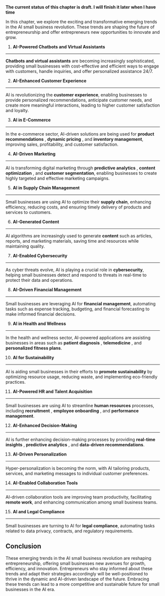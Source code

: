 **The current status of this chapter is draft. I will finish it later when I have time**

In this chapter, we explore the exciting and transformative emerging trends in the AI small business revolution. These trends are shaping the future of entrepreneurship and offer entrepreneurs new opportunities to innovate and grow.

1. **AI-Powered Chatbots and Virtual Assistants**
-------------------------------------------------

**Chatbots and virtual assistants** are becoming increasingly sophisticated, providing small businesses with cost-effective and efficient ways to engage with customers, handle inquiries, and offer personalized assistance 24/7.

2. **AI-Enhanced Customer Experience**
--------------------------------------

AI is revolutionizing the **customer experience**, enabling businesses to provide personalized recommendations, anticipate customer needs, and create more meaningful interactions, leading to higher customer satisfaction and loyalty.

3. **AI in E-Commerce**
-----------------------

In the e-commerce sector, AI-driven solutions are being used for **product recommendations** , **dynamic pricing** , and **inventory management**, improving sales, profitability, and customer satisfaction.

4. **AI-Driven Marketing**
--------------------------

AI is transforming digital marketing through **predictive analytics** , **content optimization** , and **customer segmentation**, enabling businesses to create highly targeted and effective marketing campaigns.

5. **AI in Supply Chain Management**
------------------------------------

Small businesses are using AI to optimize their **supply chain**, enhancing efficiency, reducing costs, and ensuring timely delivery of products and services to customers.

6. **AI-Generated Content**
---------------------------

AI algorithms are increasingly used to generate **content** such as articles, reports, and marketing materials, saving time and resources while maintaining quality.

7. **AI-Enabled Cybersecurity**
-------------------------------

As cyber threats evolve, AI is playing a crucial role in **cybersecurity**, helping small businesses detect and respond to threats in real-time to protect their data and operations.

8. **AI-Driven Financial Management**
-------------------------------------

Small businesses are leveraging AI for **financial management**, automating tasks such as expense tracking, budgeting, and financial forecasting to make informed financial decisions.

9. **AI in Health and Wellness**
--------------------------------

In the health and wellness sector, AI-powered applications are assisting businesses in areas such as **patient diagnosis** , **telemedicine** , and **personalized fitness plans**.

10. **AI for Sustainability**
-----------------------------

AI is aiding small businesses in their efforts to **promote sustainability** by optimizing resource usage, reducing waste, and implementing eco-friendly practices.

11. **AI-Powered HR and Talent Acquisition**
--------------------------------------------

Small businesses are using AI to streamline **human resources** processes, including **recruitment** , **employee onboarding** , and **performance management**.

12. **AI-Enhanced Decision-Making**
-----------------------------------

AI is further enhancing decision-making processes by providing **real-time insights** , **predictive analytics** , and **data-driven recommendations**.

13. **AI-Driven Personalization**
---------------------------------

Hyper-personalization is becoming the norm, with AI tailoring products, services, and marketing messages to individual customer preferences.

14. **AI-Enabled Collaboration Tools**
--------------------------------------

AI-driven collaboration tools are improving team productivity, facilitating **remote work**, and enhancing communication among small business teams.

15. **AI and Legal Compliance**
-------------------------------

Small businesses are turning to AI for **legal compliance**, automating tasks related to data privacy, contracts, and regulatory requirements.

Conclusion
----------

These emerging trends in the AI small business revolution are reshaping entrepreneurship, offering small businesses new avenues for growth, efficiency, and innovation. Entrepreneurs who stay informed about these trends and adapt their strategies accordingly will be well-positioned to thrive in the dynamic and AI-driven landscape of the future. Embracing these trends can lead to a more competitive and sustainable future for small businesses in the AI era.
